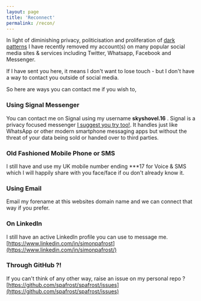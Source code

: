 ```yaml
---
layout: page
title: 'Reconnect'
permalink: /recon/
---
```


In light of diminishing privacy, politicisation and proliferation of [dark patterns](https://en.wikipedia.org/wiki/Dark_pattern) I have recently removed my account(s) on many popular social media sites & services including Twitter, Whatsapp, Facebook and Messenger.

If I have sent you here, it means I don't want to lose touch - but I don't have a way to contact you outside of social media.

So here are ways you can contact me if you wish to, 

### Using Signal Messenger

You can contact me on Signal using my username **skyshovel.16** . Signal is a privacy focused messenger [I suggest you try too!](https://signal.org/). It handles just like WhatsApp or other modern smartphone messaging apps but without the threat of your data being sold or handed over to third parties. 

### Old Fashioned Mobile Phone or SMS
 I still have and use my UK mobile number ending ***17 for Voice & SMS which I will happily share with you face/face if ou don't already know it. 

 ### Using Email
Email my forename at this websites domain name and we can connect that way if you prefer. 

### On LinkedIn
I still have an active LinkedIn profile you can use to message me. [https://www.linkedin.com/in/simonpafrost](https://www.linkedin.com/in/simonpafrost/)

### Through GitHub ?!
If you can't think of any other way, raise an issue on my personal repo ? [https://github.com/spafrost/spafrost/issues](https://github.com/spafrost/spafrost/issues)


 